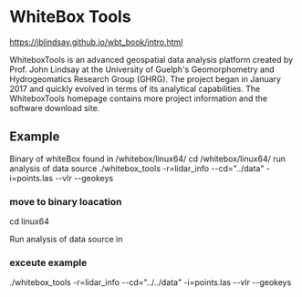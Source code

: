 # WhiteBox Tools
https://jblindsay.github.io/wbt_book/intro.html

WhiteboxTools is an advanced geospatial data analysis platform created by Prof. John Lindsay at the University of Guelph's Geomorphometry and Hydrogeomatics Research Group (GHRG). The project began in January 2017 and quickly evolved in terms of its analytical capabilities. The WhiteboxTools homepage contains more project information and the software download site.
## Example
Binary of whiteBox found in /whitebox/linux64/
cd /whitebox/linux64/
run analysis of data source ./whitebox_tools -r=lidar_info --cd="../data" -i=points.las --vlr --geokeys

### move to binary loacation
cd linux64

Run analysis of data source in

### exceute example
./whitebox_tools -r=lidar_info --cd="../../data" -i=points.las --vlr --geokeys
